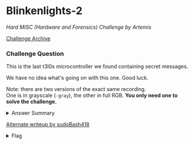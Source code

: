 # Blinkenlights-2

<i>Hard MISC (Hardware and Forensics) Challenge by Artemis</i>

[Challenge Archive](https://ctf-2023.clubeh.ca/challenges#Blinkenlights%202-287043646)

### Challenge Question
This is the last t3l0s microcontroller we found containing secret messages.

We have no idea what's going on with this one. Good luck.

Note: there are two versions of the exact same recording.  
One is in grayscale (`-gray`), the other in full RGB. 
**You only need one to solve the challenge.**

<details> 
  <summary>Answer Summary</summary>
  &emsp;This challenge is in binary.<br>
  &emsp;There is 2 strings split up that must be xor'd after you have retrieved them.<br>
  &emsp;Both strings start with xor, to give you a hint to complete this step.<br><br>
  &emsp;The green light that stays on for over 1 second signifies that start of string 1, and is not included in the string.<br>
  &emsp;The red light that stays on for over 1 second signifies that start of string 2, and is not included in the string.<br><br>
  &emsp;String 1:<br>
  &emsp;&emsp;Both Red and green is "1".<br>
  &emsp;&emsp;Neither red or green is "0".<br>
  &emsp;&emsp;Green by itself signifies still in string 1.<br><br>
  &emsp;String 2:<br>
  &emsp;&emsp;Both Red and green is "1".<br>
  &emsp;&emsp;Neither red or green is "0".<br>
  &emsp;&emsp;Red by itself signifies still in string 2.<br><br>
  &emsp;I created a solve script for color version this challenge. It is located in this folder and called Blinkenlights-2-solve.py
</details>

[Alternate writeup by sudoBash418](https://sb418.net/ctfs/writeups/2023-01-15_hackers-odyssey-ctf/blinkenlights-2/)

<details> 
  <summary>Flag</summary>
  &emsp;<b>clubeh{cc_x0r_l3d$_6432684}</b>
</details>
